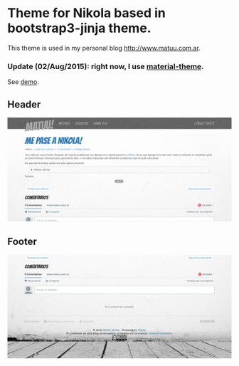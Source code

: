 Theme for Nikola based in bootstrap3-jinja theme.
==========================================

This theme is used in my personal blog http://www.matuu.com.ar.

### Update (02/Aug/2015): right now, I use [material-theme](https://github.com/matuu/material-theme-nikola).

See [demo](http://matuu.github.io/nikola-gray-bootstrap-theme).

Header
------
![Header theme](screenshot/header-matuu.png)

Footer
------

![Footer theme](screenshot/footer-matuu.png)
